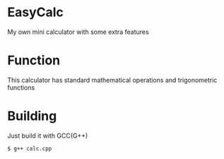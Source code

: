 # EasyCalc
My own mini calculator with some extra features

# Function
This calculator has standard mathematical operations and trigonometric functions

# Building
Just build it with GCC(G++)
```console
$ g++ calc.cpp
```
